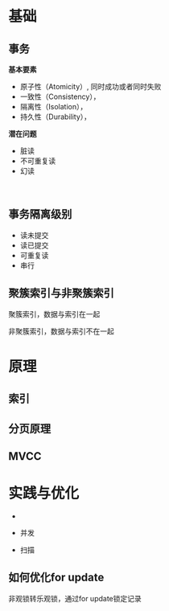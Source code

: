 # 基础

## 事务

**基本要素**

- 原子性（Atomicity）, 同时成功或者同时失败
- 一致性（Consistency），
- 隔离性（Isolation），
- 持久性（Durability），

**潜在问题**

- 脏读
- 不可重复读
- 幻读

​	

## 事务隔离级别

- 读未提交
- 读已提交
- 可重复读
- 串行



## 聚簇索引与非聚簇索引

聚簇索引，数据与索引在一起

非聚簇索引，数据与索引不在一起

# 原理

## 索引

## 分页原理

## MVCC

# 实践与优化

- 

- 并发
- 扫描

## 如何优化for update

非观锁转乐观锁，通过for update锁定记录